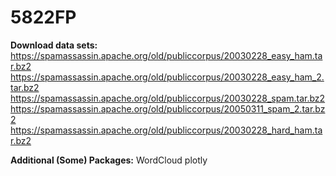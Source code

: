 # 5822FP

__Download data sets:__
https://spamassassin.apache.org/old/publiccorpus/20030228_easy_ham.tar.bz2
https://spamassassin.apache.org/old/publiccorpus/20030228_easy_ham_2.tar.bz2
https://spamassassin.apache.org/old/publiccorpus/20030228_spam.tar.bz2
https://spamassassin.apache.org/old/publiccorpus/20050311_spam_2.tar.bz2
https://spamassassin.apache.org/old/publiccorpus/20030228_hard_ham.tar.bz2

__Additional (Some) Packages:__
WordCloud
plotly
